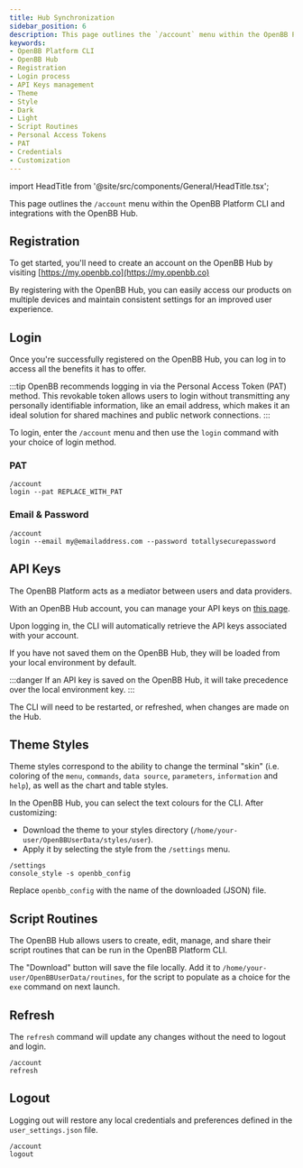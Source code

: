 ```yaml
---
title: Hub Synchronization
sidebar_position: 6
description: This page outlines the `/account` menu within the OpenBB Platform CLI, and integrations with the OpenBB Hub.
keywords:
- OpenBB Platform CLI
- OpenBB Hub
- Registration
- Login process
- API Keys management
- Theme
- Style
- Dark
- Light
- Script Routines
- Personal Access Tokens
- PAT
- Credentials
- Customization
---
```


import HeadTitle from '@site/src/components/General/HeadTitle.tsx';

<HeadTitle title="Hub Synchronization | OpenBB Platform CLI Docs" />

This page outlines the `/account` menu within the OpenBB Platform CLI and integrations with the OpenBB Hub.

## Registration

To get started, you'll need to create an account on the OpenBB Hub by visiting [https://my.openbb.co](https://my.openbb.co)

By registering with the OpenBB Hub, you can easily access our products on multiple devices and maintain consistent settings for an improved user experience.

## Login

Once you're successfully registered on the OpenBB Hub, you can log in to access all the benefits it has to offer.

:::tip
OpenBB recommends logging in via the Personal Access Token (PAT) method. This revokable token allows users to login without transmitting any personally identifiable information, like an email address, which makes it an ideal solution for shared machines and public network connections.
:::

To login, enter the `/account` menu and then use the `login` command with your choice of login method.

### PAT

```console
/account
login --pat REPLACE_WITH_PAT
```

### Email & Password

```console
/account
login --email my@emailaddress.com --password totallysecurepassword
```

## API Keys

The OpenBB Platform acts as a mediator between users and data providers.

With an OpenBB Hub account, you can manage your API keys on [this page](https://my.openbb.co/app/platform/credentials).

Upon logging in, the CLI will automatically retrieve the API keys associated with your account.

If you have not saved them on the OpenBB Hub, they will be loaded from your local environment by default.

:::danger
If an API key is saved on the OpenBB Hub, it will take precedence over the local environment key.
:::

The CLI will need to be restarted, or refreshed, when changes are made on the Hub.

## Theme Styles

Theme styles correspond to the ability to change the terminal "skin" (i.e. coloring of the `menu`, `commands`, `data source`, `parameters`, `information` and `help`), as well as the chart and table styles.

In the OpenBB Hub, you can select the text colours for the CLI. After customizing:
- Download the theme to your styles directory (`/home/your-user/OpenBBUserData/styles/user`).
- Apply it by selecting the style from the `/settings` menu.

```console
/settings
console_style -s openbb_config
```

Replace `openbb_config` with the name of the downloaded (JSON) file.

## Script Routines

The OpenBB Hub allows users to create, edit, manage, and share their script routines that can be run in the OpenBB Platform CLI.

The "Download" button will save the file locally. Add it to `/home/your-user/OpenBBUserData/routines`, for the script to populate as a choice for the `exe` command on next launch.

## Refresh

The `refresh` command will update any changes without the need to logout and login.

```console
/account
refresh
```

## Logout

Logging out will restore any local credentials and preferences defined in the `user_settings.json` file.

```console
/account
logout
```
